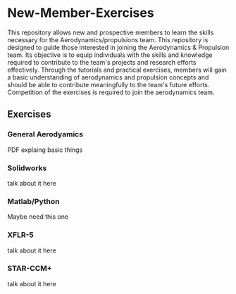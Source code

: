 # New-Member-Exercises

This repository allows new and prospective members to learn the skills necessary for the Aerodynamics/propulsions team. This repository is designed to guide those interested in joining the Aerodynamics & Propulsion team. Its objective is to equip individuals with the skills and knowledge required to contribute to the team's projects and research efforts effectively. Through the tutorials and practical exercises, members will gain a basic understanding of aerodynamics and propulsion concepts and should be able to contribute meaningfully to the team's future efforts. Competition of the exercises is required to join the aerodynamics team.

## Exercises
### General Aerodyamics
PDF explaing basic things
### Solidworks
talk about it here
### Matlab/Python
Maybe need this one
### XFLR-5
talk about it here
### STAR-CCM+
talk about it here
